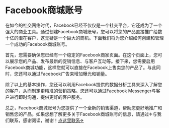 # Facebook商城账号

在如今的社交网络时代，Facebook已经不仅仅是一个社交平台，它还成为了一个强大的商业工具。通过创建Facebook商城账号，您可以将您的产品直接推广给数十亿的潜在客户，这无疑是一个巨大的商机。下面我们将为您介绍如何创建和管理一个成功的Facebook商城账号。

首先，您需要确保您已经有一个稳定的Facebook商家页面。在这个页面上，您可以展示您的产品、发布最新的促销信息、与客户互动等。接下来，您需要启用Facebook商城功能，这样您就可以直接在Facebook上售卖您的产品了。与此同时，您还可以通过Facebook广告来增加曝光和销量。

除了以上的基本操作，您还可以利用Facebook提供的数据分析工具来深入了解您的客户，从而制定更精准的营销策略。您还可以通过Facebook Messenger与客户进行即时沟通，提供更好的客户服务。

总之，Facebook商城账号为您提供了一个全新的销售渠道，帮助您更好地推广和销售您的产品。如果您想了解更多关于Facebook商城账号的信息，请通过✈与我们联系，感谢阅读，谢谢！[点这里联系✈](https://t.me/sjlmbot)